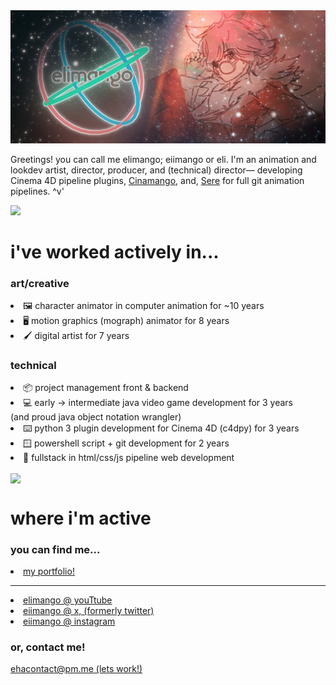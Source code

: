 <html>
  <head>
    <div>
      <img src="/header4x.png">
    </div>
  </head>
  <body>
    <div>
      <p>
      Greetings! you can call me elimango; eiimango or eli. I'm an animation and lookdev artist, director, producer, and (technical) director— developing Cinema 4D pipeline plugins, <a href="https://github.com/elimango/cinamango">Cinamango</a>, and, <a href="https://github.com/elimango/sere">Sere</a> for full git animation pipelines. ^v'
      </p>
    </div>
    <div>
      <a href="https://github.com/elimango/github-readme-stats">
<img height=160 src="https://github-readme-stats.vercel.app/api?username=elimango&card_width=768&theme=dracula&hide=prs,issues,contribs&hide_title=true&include_all_commits=true"/>
      </a>
      <h1>
        i've worked actively in...
      </h1>
      <p>
        <h3>art/creative</h3>
        <li><a>🖼️ character animator in computer animation for ~10 years<a></li>
        <li><a>🖥️ motion graphics (mograph) animator for 8 years<a></li>
        <li><a>🖌️ digital artist for 7 years<a></li>
        <h3>technical</h3>
        <li><a>📦 project management front & backend<a></li> 
        <li><a>💻 early -> intermediate java video game development for 3 years<a></li>
          (and proud java object notation wrangler)
        <li><a>⌨️ python 3 plugin development for Cinema 4D (c4dpy) for 3 years<a></li>
        <li><a>🪟 powershell script + git development for 2 years<a></li>
        <li><a>🛜 fullstack in html/css/js pipeline web development<a></li>
      </p>
      <a href="https://github.com/elimango/github-readme-stats">
<img height=245 align="center" src="https://github-readme-stats.vercel.app/api/wakatime?username=elimango&show_icons=true&theme=dracula&hide_title=true&card_width=3200"/>
      </a> 
      <h1>
        where i'm active
      </h1>
      <h3>
        you can find me...
      </h3>
        <li><a href="https://elimango.art" data-page="contact">my portfolio!</a></li>
        <hr></hr>
        <li><a href="https://www.youtube.com/@elimango">elimango @ youTtube</a></li>
        <li><a href="https://www.x.com/eiimango">eiimango @ x, (formerly twitter)</a></li>
        <li><a href="https://www.instagram.com/eiimango">eiimango @ instagram</a></li>
      <h3>
        or, contact me!
      </h3>
      <p>
        <a href="mailto:ehacontact@pm.me">ehacontact@pm.me (lets work!)
      </p>
    <div>
  </body>
</html>
